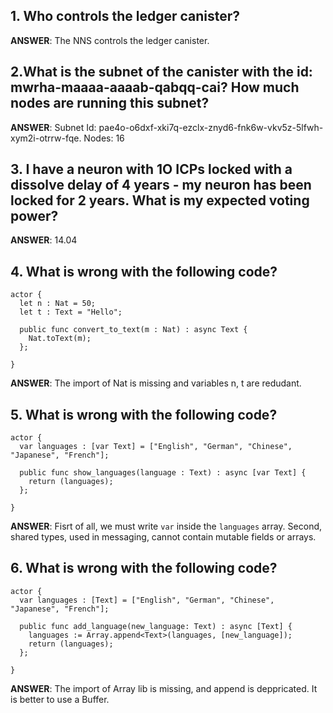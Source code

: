 ## 1. Who controls the ledger canister?
**ANSWER**: The NNS controls the ledger canister.

## 2.What is the subnet of the canister with the id: **mwrha-maaaa-aaaab-qabqq-cai**? How much nodes are running this subnet?
**ANSWER**: Subnet Id: pae4o-o6dxf-xki7q-ezclx-znyd6-fnk6w-vkv5z-5lfwh-xym2i-otrrw-fqe. Nodes: 16

## 3. I have a neuron with 1O ICPs locked with a dissolve delay of 4 years - my neuron has been locked for 2 years. What is my expected voting power?
**ANSWER**: 14.04

## 4. What is wrong with the following code?

```motoko
actor {
  let n : Nat = 50;
  let t : Text = "Hello";

  public func convert_to_text(m : Nat) : async Text {
    Nat.toText(m);
  };
 
}
```
**ANSWER**: The import of Nat is missing and variables n, t are redudant.

## 5. What is wrong with the following code?
```motoko
actor {
  var languages : [var Text] = ["English", "German", "Chinese", "Japanese", "French"];

  public func show_languages(language : Text) : async [var Text] {
    return (languages);
  };
 
}
```
**ANSWER**: Fisrt of all, we must write `var` inside the `languages` array. Second, shared types, used in messaging, cannot contain mutable fields or arrays.

## 6. What is wrong with the following code?
```motoko
actor {
  var languages : [Text] = ["English", "German", "Chinese", "Japanese", "French"];

  public func add_language(new_language: Text) : async [Text] {
    languages := Array.append<Text>(languages, [new_language]);
    return (languages);
  };
 
}
```
**ANSWER**: The import of Array lib is missing, and append is deppricated. It is better to use a Buffer.